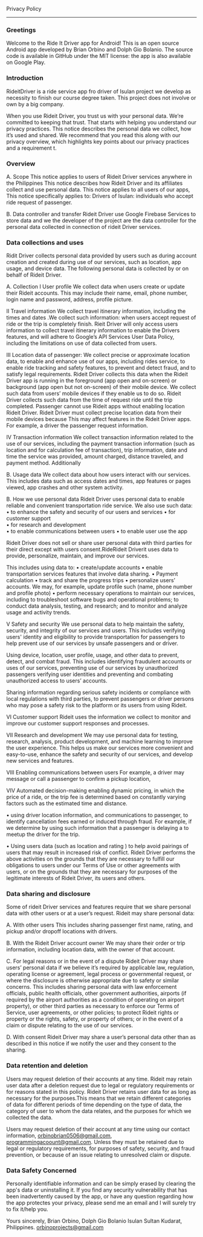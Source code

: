 Privacy Policy
______________

### Greetings
Welcome to the Ride It Driver app for Android!
This is an open source Android app developed by Brian Orbino and Dolph Gio Bolanio. The source code is available in GitHub under the MIT license: the app is also available on Google Play.

### Introduction
RideitDriver is a ride service app fro driver of Isulan project we develop as necessity to finish our course degree taken. This project does not involve or own by a big company.

When you use Rideit Driver, you trust us with your personal data. We’re committed to keeping that trust. That starts with helping you understand our privacy practices. This notice describes the personal data we collect, how it’s used and shared. We recommend that you read this along with our privacy overview, which highlights key points about our privacy practices and a requirement t.

### Overview

A. Scope
This notice applies to users of Rideit Driver services anywhere in the Philippines
This notice describes how Rideit Driver and its affiliates collect and use personal data. This notice applies to all users of our apps, This notice specifically applies to:
Drivers of Isulan: individuals who accept ride request of passenger.

B. Data controller and transfer
Rideit Driver use Google Firebase Services to store data and we the developer of the project are the data controller for the personal data collected in connection of rideit Driver services.  

### Data collections and uses
Ridit Driver collects personal data provided by users  such as during account creation and created during use of our services, such as location, app usage, and device data. The following personal data is collected by or on behalf of Rideit Driver.

A. Collection
I User profile
We collect data when users create or update their Rideit accounts. This may include their name, email, phone number, login name and password, address, profile picture.

II Travel information
We collect travel itinerary information, including the times and dates .We collect such information:  when users accept request of ride or the trip is completely finish. Rieit Driver will only access users information to collect travel itinerary information to enable the Drivers features, and will adhere to Google’s API Services User Data Policy, including the limitations on use of data collected from users.
 
III Location data of passenger:
We collect precise or approximate location data, to enable and enhance use of our apps,  including rides service, to enable ride tracking and safety features, to prevent and detect fraud, and to satisfy legal requirements. Rideit Driver collects this data when the Rideit Driver app is running in the foreground (app open and on-screen) or background (app open but not on-screen) of their mobile device. We collect such data from users’ mobile devices if they enable us to do so. Rideit Driver collects such data from the time of  request ride  until the trip completed. Passenger cannot use Rideit apps without enabling location Rideit Driver. Rideit Driver must collect precise location data from their mobile devices because This may affect features in the Rideit Driver apps. For example, a driver the passenger request information.

IV Transaction information 
We collect transaction information related to the use of our services, including the payment transaction information (such as location and for calculation fee of transaction), trip information, date and time the service was provided, amount charged, distance traveled, and payment method. Additionally

B. Usage data
We collect data about how users interact with our services. This includes data such as access dates and times, app features or pages viewed, app crashes and other system activity. 

B. How we use personal data
Rideit Driver uses personal data to enable reliable and convenient transportation ride service. We also use such data:
•	to enhance the safety and security of our users and services
•	for customer support  
•	for research and development  
•	to enable communications between users 
•	to enable user use the app

Rideit Driver does not sell or share user personal data with third parties for their direct except with users consent.RideRideit Driverit uses data to provide, personalize, maintain, and improve our services.

This includes using data to:
•	create/update accounts
•	enable transportation services features that involve data sharing. 
•	Payment calculation
•	track and share the progress trips 
•	personalize users’ accounts. We may, for example, update profile such (name, phone number and profile photo)
•	perform necessary operations to maintain our services, including to troubleshoot software bugs and operational problems; to conduct data analysis, testing, and research; and to monitor and analyze usage and activity trends.

V Safety and security
We use personal data to help maintain the safety, security, and integrity of our services and users. This includes verifying users' identity and eligibility to provide transportation for passengers to help prevent use of our services by unsafe passengers and or driver.
 
Using device, location, user profile, usage, and other data to prevent, detect, and combat fraud. This includes identifying fraudulent accounts or uses of our services, preventing use of our services by unauthorized passengers verifying user identities and preventing and combating unauthorized access to users’ accounts.

Sharing information regarding serious  safety incidents or compliance with local regulations with third parties, to prevent passengers or driver persons who may pose a safety risk to the platform or its users from using Rideit.



VI Customer support
Rideit uses the information we collect to monitor and improve our customer support responses and processes.

VII Research and development
We may use personal data for testing, research, analysis, product development, and machine learning to improve the user experience. This helps us make our services more convenient and easy-to-use, enhance the safety and security of our services, and develop new services and features. 

VIII Enabling communications between users
For example, a driver may message or call a passenger to confirm a pickup location, 

VIV Automated decision-making
enabling dynamic pricing, in which the price of a ride, or the trip fee is determined based on constantly varying factors such as the estimated time and distance.
 
•	using driver location information, and communications to passenger, to identify cancellation fees earned or induced through fraud. For example, if we determine by using such information that a passenger is delaying a to meetup the driver for the trip.

•	Using users data (such as location and rating ) to help avoid pairings of users that may result in increased risk of conflict.
Rideit Driver performs the above activities on the grounds that they are necessary to fulfill our obligations to users under our Terms of Use or other agreements with users, or on the grounds that they are necessary for purposes of the legitimate interests of Rideit Driver, its users and others.

### Data sharing and disclosure
Some of rideit Driver services and features require that we share personal data with other users or at a user’s request. 
Rideit may share personal data:

A. With other users
This includes sharing passenger first name, rating, and pickup and/or dropoff locations with drivers.

B. With the Rideit Driver account owner
We may share their order or trip information, including location data, with the owner of that account. 

C. For legal reasons or in the event of a dispute
Rideit Driver may share users’ personal data if we believe it’s required by applicable law, regulation, operating license or agreement, legal process or governmental request, or where the disclosure is otherwise appropriate due to safety or similar concerns.
This includes sharing personal data with law enforcement officials, public health officials, other government authorities, airports (if required by the airport authorities as a condition of operating on airport property), or other third parties as necessary to enforce our Terms of Service, user agreements, or other policies; to protect Rideit rights or property or the rights, safety, or property of others; or in the event of a claim or dispute relating to the use of our services.

D. With consent
Rideit Driver may share a user’s personal data other than as described in this notice if we notify the user and they consent to the sharing.

### Data retention and deletion
Users may request deletion of their accounts at any time. Rideit may retain user data after a deletion request due to legal or regulatory requirements or for reasons stated in this policy. Rideit Driver retains user data for as long as necessary for the purposes.This means that we retain different categories of data for different periods of time depending on the type of data, the category of user to whom the data relates, and the purposes for which we collected the data.

Users may request deletion of their account at any time using our contact information, orbinobrian0506@gmail.com, programmingacoount@gmail.com. Unless they must be retained due to legal or regulatory requirements, for purposes of safety, security, and fraud prevention, or because of an issue relating to unresolved claim or dispute.

### Data Safety Concerned
Personally identifiable information and can be simply erased by clearing the app's data or uninstalling it.
If you find any security vulnerability that has been inadvertently caused by the app, or have any question regarding how the app protectes your privacy, please send me an email and I will surely try to fix it/help you.


Yours sincerely,
Brian Orbino, Dolph Gio Bolanio
Isulan Sultan Kudarat, Philippines.
orbinoprojects@gmail.com

